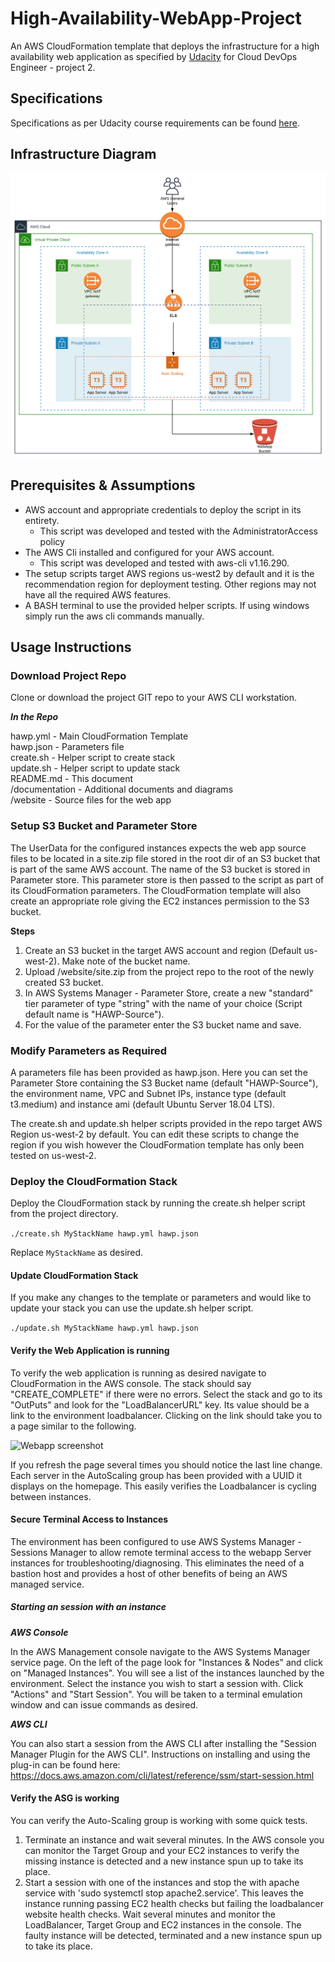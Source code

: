 # High-Availability-WebApp-Project

An AWS CloudFormation template that deploys the infrastructure for a high availability web application as specified by [Udacity](https://www,udacity.com) for Cloud DevOps Engineer - project 2. 

## Specifications

Specifications as per Udacity course requirements can be found [here](./documentation/project_specifications.md).

## Infrastructure Diagram

![Infrastructure Diagram](./documentation/High-Availability-WebApp-Project.svg)

## Prerequisites & Assumptions

- AWS account and appropriate credentials to deploy the script in its entirety. 
    - This script was developed and tested with the AdministratorAccess policy
- The AWS Cli installed and configured for your AWS account. 
    - This script was developed and tested with aws-cli v1.16.290.
- The setup scripts target AWS regions us-west2 by default and it is the recommendation region for deployment testing. Other regions may not have all the required AWS features.
- A BASH terminal to use the provided helper scripts. If using windows simply run the aws cli commands manually. 

## Usage Instructions

### Download Project Repo

Clone or download the project GIT repo to your AWS CLI workstation. 

***In the Repo***

hawp.yml - Main CloudFormation Template  
hawp.json - Parameters file  
create.sh - Helper script to create stack  
update.sh - Helper script to update stack  
README.md - This document  
/documentation - Additional documents and diagrams  
/website - Source files for the web app  

### Setup S3 Bucket and Parameter Store

The UserData for the configured instances expects the web app source files to be located in a site.zip file stored in the root dir of an S3 bucket that is part of the same AWS account. The name of the S3 bucket is stored in Parameter store. This parameter store is then passed to the script as part of its CloudFormation parameters. The CloudFormation template will also create an appropriate role giving the EC2 instances permission to the S3 bucket. 

**Steps**

1. Create an S3 bucket in the target AWS account and region (Default us-west-2). Make note of the bucket name. 
2. Upload /website/site.zip from the project repo to the root of the newly created S3 bucket. 
3. In AWS Systems Manager - Parameter Store, create a new "standard" tier parameter of type "string" with the name of your choice (Script default name is "HAWP-Source").
4. For the value of the parameter enter the S3 bucket name and save. 

### Modify Parameters as Required

A parameters file has been provided as hawp.json. Here you can set the Parameter Store containing the S3 Bucket name (default "HAWP-Source"),  the environment name, VPC and Subnet IPs, instance type (default t3.medium) and instance ami (default Ubuntu Server 18.04 LTS).

The create.sh and update.sh helper scripts provided in the repo target AWS Region us-west-2 by default. You can edit these scripts to change the region if you wish however the CloudFormation template has only been tested on us-west-2.

### Deploy the CloudFormation Stack

Deploy the CloudFormation stack by running the create.sh helper script from the project directory. 

```./create.sh MyStackName hawp.yml hawp.json```

Replace `MyStackName` as desired.

#### Update CloudFormation Stack

If you make any changes to the template or parameters and would like to update your stack you can use the update.sh helper script. 

```./update.sh MyStackName hawp.yml hawp.json```

#### Verify the Web Application is running

To verify the web application is running as desired navigate to CloudFormation in the AWS console. The stack should say "CREATE_COMPLETE" if there were no errors. Select the stack and go to its "OutPuts" and look for the "LoadBalancerURL" key. Its value should be a link to the environment loadbalancer. Clicking on the link should take you to a page similar to the following. 

![Webapp screenshot](./documentation/screenshot_webapp.PNG)

If you refresh the page several times you should notice the last line change. Each server in the AutoScaling group has been provided with a UUID it displays on the homepage. This easily verifies the Loadbalancer is cycling between instances. 


#### Secure Terminal Access to Instances

The environment has been configured to use AWS Systems Manager - Sessions Manager to allow remote terminal access to the webapp Server instances for troubleshooting/diagnosing. This eliminates the need of a bastion host and provides a host of other benefits of being an AWS managed service. 

##### Starting an session with an instance

***AWS Console***

In the AWS Management console navigate to the AWS Systems Manager service page. On the left of the page look for "Instances & Nodes" and click on "Managed Instances". You will see a list of the instances launched by the environment. Select the instance you wish to start a session with. Click "Actions" and "Start Session". You will be taken to a terminal emulation window and can issue commands as desired. 

***AWS CLI***

You can also start a session from the AWS CLI after installing the "Session Manager Plugin for the AWS CLI". Instructions on installing and using the plug-in can be found here: https://docs.aws.amazon.com/cli/latest/reference/ssm/start-session.html

#### Verify the ASG is working

You can verify the Auto-Scaling group is working with some quick tests. 

1. Terminate an instance and wait several minutes. In the AWS console you can monitor the Target Group and your EC2 instances to verify the missing instance is detected and a new instance spun up to take its place. 
2. Start a session with one of the instances and stop the with apache service with 'sudo systemctl stop apache2.service'. This leaves the instance running passing EC2 health checks but failing the loadbalancer website health checks. Wait several minutes and monitor the LoadBalancer, Target Group and EC2 instances in the console. The faulty instance will be detected, terminated and a new instance spun up to take its place. 
